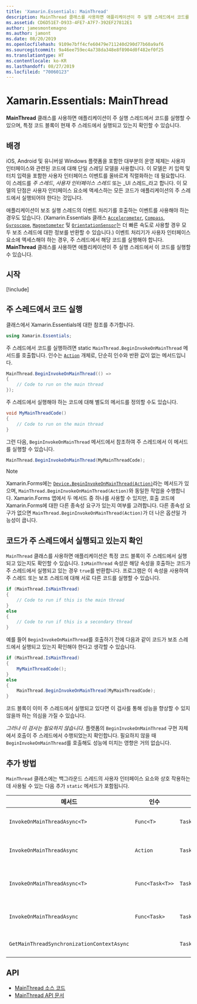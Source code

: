 ```yaml
---
title: 'Xamarin.Essentials: MainThread'
description: MainThread 클래스를 사용하면 애플리케이션이 주 실행 스레드에서 코드를 실행할 수 있습니다.
ms.assetid: CD6D51E7-D933-4FE7-A7F7-392EF27812E1
author: jamesmontemagno
ms.author: jamont
ms.date: 08/20/2019
ms.openlocfilehash: 9109e7bff4cfe60479e711240d290d77b60a9af6
ms.sourcegitcommit: 9a46ee759ec4a738da348e8f8904d0f482ef0f25
ms.translationtype: HT
ms.contentlocale: ko-KR
ms.lasthandoff: 08/27/2019
ms.locfileid: "70060123"
---
```

# <a name="xamarinessentials-mainthread"></a>Xamarin.Essentials: MainThread

**MainThread** 클래스를 사용하면 애플리케이션이 주 실행 스레드에서 코드를 실행할 수 있으며, 특정 코드 블록이 현재 주 스레드에서 실행되고 있는지 확인할 수 있습니다.

## <a name="background"></a>배경

iOS, Android 및 유니버설 Windows 플랫폼을 포함한 대부분의 운영 체제는 사용자 인터페이스와 관련된 코드에 대해 단일 스레딩 모델을 사용합니다. 이 모델은 키 입력 및 터치 입력을 포함한 사용자 인터페이스 이벤트를 올바르게 직렬화하는 데 필요합니다. 이 스레드를 _주 스레드_, _사용자 인터페이스 스레드_ 또는 _UI 스레드_라고 합니다. 이 모델의 단점은 사용자 인터페이스 요소에 액세스하는 모든 코드가 애플리케이션의 주 스레드에서 실행되어야 한다는 것입니다. 

애플리케이션이 보조 실행 스레드의 이벤트 처리기를 호출하는 이벤트를 사용해야 하는 경우도 있습니다. (Xamarin.Essentials 클래스 [`Accelerometer`](accelerometer.md), [`Compass`](compass.md), [`Gyroscope`](gyroscope.md), [`Magnetometer`](magnetometer.md) 및 [`OrientationSensor`](orientation-sensor.md)는 더 빠른 속도로 사용할 경우 모두 보조 스레드에 대한 정보를 반환할 수 있습니다.) 이벤트 처리기가 사용자 인터페이스 요소에 액세스해야 하는 경우, 주 스레드에서 해당 코드를 실행해야 합니다. **MainThread** 클래스를 사용하면 애플리케이션이 주 실행 스레드에서 이 코드를 실행할 수 있습니다.

## <a name="get-started"></a>시작

[!include[](~/essentials/includes/get-started.md)]

## <a name="running-code-on-the-main-thread"></a>주 스레드에서 코드 실행

클래스에서 Xamarin.Essentials에 대한 참조를 추가합니다.

```csharp
using Xamarin.Essentials;
```

주 스레드에서 코드를 실행하려면 static `MainThread.BeginInvokeOnMainThread` 메서드를 호출합니다. 인수는 [`Action`](xref:System.Action) 개체로, 단순히 인수와 반환 값이 없는 메서드입니다.

```csharp
MainThread.BeginInvokeOnMainThread(() =>
{
    // Code to run on the main thread
});
```

주 스레드에서 실행해야 하는 코드에 대해 별도의 메서드를 정의할 수도 있습니다.

```csharp
void MyMainThreadCode()
{
    // Code to run on the main thread
}
```

그런 다음, `BeginInvokeOnMainThread` 메서드에서 참조하여 주 스레드에서 이 메서드를 실행할 수 있습니다.

```csharp
MainThread.BeginInvokeOnMainThread(MyMainThreadCode);
```

> [!NOTE]
> Xamarin.Forms에는 [`Device.BeginInvokeOnMainThread(Action)`](https://docs.microsoft.com/dotnet/api/xamarin.forms.device.begininvokeonmainthread)라는 메서드가 있으며,
> `MainThread.BeginInvokeOnMainThread(Action)`와 동일한 작업을 수행합니다. Xamarin.Forms 앱에서 두 메서드 중 하나를 사용할 수 있지만, 호출 코드에 Xamarin.Forms에 대한 다른 종속성 요구가 있는지 여부를 고려합니다. 다른 종속성 요구가 없으면 `MainThread.BeginInvokeOnMainThread(Action)`가 더 나은 옵션일 가능성이 큽니다.

## <a name="determining-if-code-is-running-on-the-main-thread"></a>코드가 주 스레드에서 실행되고 있는지 확인

`MainThread` 클래스를 사용하면 애플리케이션은 특정 코드 블록이 주 스레드에서 실행되고 있는지도 확인할 수 있습니다. `IsMainThread` 속성은 해당 속성을 호출하는 코드가 주 스레드에서 실행되고 있는 경우 `true`를 반환합니다. 프로그램은 이 속성을 사용하여 주 스레드 또는 보조 스레드에 대해 서로 다른 코드를 실행할 수 있습니다.

```csharp
if (MainThread.IsMainThread)
{
    // Code to run if this is the main thread
}
else
{
    // Code to run if this is a secondary thread
}
```

예를 들어 `BeginInvokeOnMainThread`를 호출하기 전에 다음과 같이 코드가 보조 스레드에서 실행되고 있는지 확인해야 한다고 생각할 수 있습니다.

```csharp
if (MainThread.IsMainThread)
{
    MyMainThreadCode();
}
else
{
    MainThread.BeginInvokeOnMainThread(MyMainThreadCode);
}
```

코드 블록이 이미 주 스레드에서 실행되고 있다면 이 검사를 통해 성능을 향상할 수 있지 않을까 하는 의심을 가질 수 있습니다.

_그러나 이 검사는 필요하지 않습니다._ 플랫폼의 `BeginInvokeOnMainThread` 구현 자체에서 호출이 주 스레드에서 수행되었는지 확인합니다. 필요하지 않을 때 `BeginInvokeOnMainThread`를 호출해도 성능에 미치는 영향은 거의 없습니다.

## <a name="additional-methods"></a>추가 방법

`MainThread` 클래스에는 백그라운드 스레드의 사용자 인터페이스 요소와 상호 작용하는 데 사용될 수 있는 다음 추가 `static` 메서드가 포함됩니다.

| 메서드 | 인수 | 반환 값 | 용도 |
|---|---|---|---|
| `InvokeOnMainThreadAsync<T>` | `Func<T>` | `Task<T>` | 주 스레드에서 `Func<T>`를 호출하고 완료될 때까지 기다립니다. |
| `InvokeOnMainThreadAsync` | `Action` | `Task` | 주 스레드에서 `Action`을 호출하고 완료될 때까지 기다립니다. |
| `InvokeOnMainThreadAsync<T>`| `Func<Task<T>>` | `Task<T>` | 주 스레드에서 `Func<Task<T>>`를 호출하고 완료될 때까지 기다립니다. |
| `InvokeOnMainThreadAsync` | `Func<Task>` | `Task` | 주 스레드에서 `Func<Task>`를 호출하고 완료될 때까지 기다립니다. |
| `GetMainThreadSynchronizationContextAsync` | | `Task<SynchronizationContext>` | 주 스레드의 `SynchronizationContext`를 반환합니다. |

## <a name="api"></a>API

- [MainThread 소스 코드](https://github.com/xamarin/Essentials/tree/master/Xamarin.Essentials/MainThread)
- [MainThread API 문서](xref:Xamarin.Essentials.MainThread)
